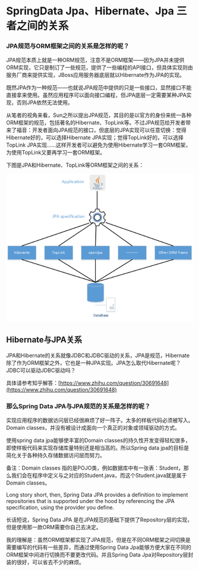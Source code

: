 # SpringData Jpa、Hibernate、Jpa 三者之间的关系

### JPA规范与ORM框架之间的关系是怎样的呢？

JPA规范本质上就是一种ORM规范，注意不是ORM框架——因为JPA并未提供ORM实现，它只是制订了一些规范，提供了一些编程的API接口，但具体实现则由服务厂商来提供实现，JBoss应用服务器底层就以Hibernate作为JPA的实现。

既然JPA作为一种规范——也就说JPA规范中提供的只是一些接口，显然接口不能直接拿来使用。虽然应用程序可以面向接口编程，但JPA底层一定需要某种JPA实现，否则JPA依然无法使用。

从笔者的视角来看，Sun之所以提出JPA规范，其目的是以官方的身份来统一各种ORM框架的规范，包括著名的Hibernate、TopLink等。不过JPA规范给开发者带来了福音：开发者面向JPA规范的接口，但底层的JPA实现可以任意切换：觉得Hibernate好的，可以选择Hibernate JPA实现；觉得TopLink好的，可以选择TopLink JPA实现……这样开发者可以避免为使用Hibernate学习一套ORM框架，为使用TopLink又要再学习一套ORM框架。

下图是JPA和Hibernate、TopLink等ORM框架之间的关系：

![](/assets/import-jpa-01.png)

## Hibernate与JPA关系

JPA和Hibernate的关系就像JDBC和JDBC驱动的关系，JPA是规范，Hibernate除了作为ORM框架之外，它也是一种JPA实现。JPA怎么取代Hibernate呢？JDBC可以驱动JDBC驱动吗？

具体请参考知乎解答：[https://www.zhihu.com/question/30691648](https://www.zhihu.com/question/30691648)



### 那么Spring Data JPA与JPA规范的关系是怎样的呢？

实现应用程序的数据访问层已经很麻烦了好一阵子。太多的样板代码必须被写入。Domain classes，并没有被设计成面向一个真正的对象或领域驱动的方式。

使用spring data jpa能够使丰富的Domain classes的持久性开发变得轻松很多，即使样板代码来实现存储库量特别还是相当高的。所以Spring data jpa的目标是简化关于各种持久存储数据访问层而努力。

备注：Domain classes 指的是POJO类，例如数据库中有一张表：Student，那么我们会在程序中定义与之对应的Student.java，而这个Student.java就是属于Domain classes。

Long story short, then, Spring Data JPA provides a definition to implement repositories that is supported under the hood by referencing the JPA specification, using the provider you define.

长话短说，Spring Data JPA 是在JPA规范的基础下提供了Repository层的实现，但是使用那一款ORM需要你自己去决定。

我的理解是：虽然ORM框架都实现了JPA规范，但是在不同ORM框架之间切换是需要编写的代码有一些差异，而通过使用Spring Data Jpa能够方便大家在不同的ORM框架中间进行切换而不要更改代码。并且Spring Data Jpa对Repository层封装的很好，可以省去不少的麻烦。

